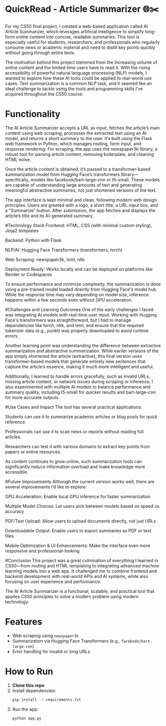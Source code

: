 # QuickRead - Article Summarizer 🌐✂️

For my CS50 final project, I created a web-based application called AI Article Summarizer, which leverages artificial intelligence to simplify long-form online content into concise, readable summaries. This tool is especially useful for students, researchers, and professionals who regularly consume news or academic material and need to distill key points quickly without going through entire texts.

The motivation behind this project stemmed from the increasing volume of online content and the limited time users have to read it. With the rising accessibility of powerful natural language processing (NLP) models, I wanted to explore how these AI tools could be applied to real-world use cases. Text summarization is a common NLP task, and it seemed like an ideal challenge to tackle using the tools and programming skills I’ve acquired throughout the CS50 course.

# Functionality
The AI Article Summarizer accepts a URL as input, fetches the article’s main content using web scraping, processes the extracted text using an AI model, and returns a short summary to the user. It’s built using the Flask web framework in Python, which manages routing, form input, and response rendering. For scraping, the app uses the newspaper3k library, a robust tool for parsing article content, removing boilerplate, and cleaning HTML noise.

Once the article content is obtained, it’s passed to a transformer-based summarization model from Hugging Face’s transformers library—specifically, models like facebook/bart-large-cnn or t5-small. These models are capable of understanding large amounts of text and generating meaningful abstractive summaries, not just shortened versions of the text.

The app interface is kept minimal and clean, following modern web design principles. Users are greeted with a logo, a short title, a URL input box, and a “Summarize” button. After submission, the app fetches and displays the article’s title and its AI-generated summary.

#Technology Stack
Frontend: HTML, CSS (with minimal custom styling), Jinja2 templates

Backend: Python with Flask

NLP/AI: Hugging Face Transformers (transformers, torch)

Web Scraping: newspaper3k, lxml, nltk

Deployment Ready: Works locally and can be deployed on platforms like Render or Codespaces

To ensure performance and minimize complexity, the summarization is done using a pre-trained model loaded directly from Hugging Face's model hub. While the response time may vary depending on model size, inference happens within a few seconds even without GPU acceleration.

#Challenges and Learning Outcomes
One of the early challenges I faced was integrating AI models with real-time user input. Working with Hugging Face's transformers was straightforward, but I had to manage dependencies like torch, nltk, and lxml, and ensure that the required tokenizer data (e.g., punkt) was properly downloaded to avoid runtime errors.

Another learning point was understanding the difference between extractive summarization and abstractive summarization. While earlier versions of the app simply shortened the article (extractive), this final version uses transformer-based models that generate entirely new sentences that capture the article’s essence, making it much more intelligent and useful.

Additionally, I learned to handle errors gracefully, such as invalid URLs, missing article content, or network issues during scraping or inference. I also experimented with multiple AI models to balance performance and summary quality, including t5-small for quicker results and bart-large-cnn for more accurate outputs.

#Use Cases and Impact
The tool has several practical applications:

Students can use it to summarize academic articles or blog posts for quick reference.

Professionals can use it to scan news or reports without reading full articles.

Researchers can test it with various domains to extract key points from papers or online resources.

As content continues to grow online, such summarization tools can significantly reduce information overload and make knowledge more accessible.

#Future Improvements
Although the current version works well, there are several improvements I’d like to explore:

GPU Acceleration: Enable local GPU inference for faster summarization

Multiple Model Choices: Let users pick between models based on speed vs. accuracy

PDF/Text Upload: Allow users to upload documents directly, not just URLs

Downloadable Output: Enable users to export summaries as PDF or text files

Mobile Optimization & UI Enhancements: Make the interface even more responsive and professional-looking

#Conclusion
This project was a great culmination of everything I learned in CS50—from routing and HTML templating to integrating advanced machine learning models into a web app. It challenged me to combine frontend and backend development with real-world APIs and AI systems, while also focusing on user experience and performance.

The AI Article Summarizer is a functional, scalable, and practical tool that applies CS50 principles to solve a modern problem using modern technology.

# Features

- Web scraping using `newspaper3k`
- Summarization via Hugging Face Transformers (e.g., `facebook/bart-large-cnn`)
- Error handling for invalid or long URLs

# How to Run

1. **Clone this repo**
2. Install dependencies:
    ```bash
    pip install -r requirements.txt
    ```
3. Run the app:
    ```bash
    python app.py
    ```


